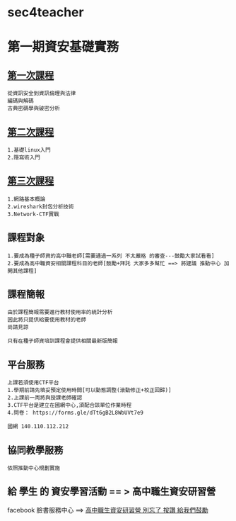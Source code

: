 # sec4teacher
# 第一期資安基礎實務 

## [第一次課程](https://github.com/8wingflying/sec4teacher/tree/main/%E7%AC%AC%E4%B8%80%E5%A0%82%E8%AA%B2(202107))
```
從資訊安全到資訊倫理與法律
編碼與解碼
古典密碼學與破密分析
```
## [第二次課程](https://github.com/8wingflying/sec4teacher/tree/main/%E7%AC%AC%E4%BA%8C%E5%A0%82%E8%AA%B2(202108))
```
1.基礎linux入門
2.隱寫術入門
```
## [第三次課程](https://github.com/8wingflying/sec4teacher/tree/main/%E7%AC%AC%E4%BA%8C%E5%A0%82%E8%AA%B2(202108))
```
1.網路基本概論
2.wireshark封包分析技術
3.Network-CTF實戰
```

## 課程對象
```
1.要成為種子師資的高中職老師[需要通過一系列 不太嚴格 的審查---鼓勵大家試看看]
2.要成為高中職資安相關課程科目的老師[鼓勵+拜託 大家多多幫忙 ==> 將建議 推動中心 加開其他課程]
```
## 課程簡報
```
由於課程簡報需要進行教材使用率的統計分析
因此將只提供給要使用教材的老師
尚請見諒

只有在種子師資培訓課程會提供相關最新版簡報
```
## 平台服務
```
上課若須使用CTF平台
1.學期前請先填妥預定使用時間[可以動態調整(滾動修正+校正回歸)]
2.上課前一周將與授課老師確認
3.CTF平台是建立在國網中心,須配合該單位作業時程
4.問卷： https://forms.gle/dTt6gB2L8WbUVt7e9
```
```
國網 140.110.112.212
```
## 協同教學服務
```
依照推動中心規劃實施
```
## 給 學生 的 資安學習活動 == > 高中職生資安研習營

facebook 臉書服務中心 ==> [高中職生資安研習營 別忘了 按讚 給我們鼓勵](https://www.facebook.com/%E9%AB%98%E4%B8%AD%E8%81%B7%E7%94%9F%E8%B3%87%E5%AE%89%E7%A0%94%E7%BF%92%E7%87%9F-455550404836569/)
